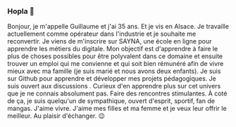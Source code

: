 ### Hopla 👋


Bonjour, je m'appelle Guillaume et j'ai 35 ans. Et je vis en Alsace.
Je travaille actuellement comme opérateur dans l'industrie et je souhaite me reconvertir.
Je viens de m'inscrire sur SAYNA, une école en ligne pour apprendre les métiers du digitale.
Mon objectif est d'apprendre à faire le plus de choses possibles pour être polyvalent dans ce domaine et ensuite trouver un emploi qui me convienne et qui soit bien rémunéré afin de vivre mieux avec ma famille (je suis marié et nous avons deux enfants). 
Je suis sur Github pour apprendre et  développer mes projets pédagogiques.
Je suis ouvert aux discussions . Curieux d'en apprendre plus sur cet univers que je ne connais absolument pas. Faire des rencontres stimulantes.
À coté de ça, je suis quelqu'un de sympathique, ouvert d'esprit, sportif, fan de mangas. J'aime vivre. J'aime mes filles et ma femme et je veux leur offrir le meilleur.
Au plaisir d'échanger.  😉
